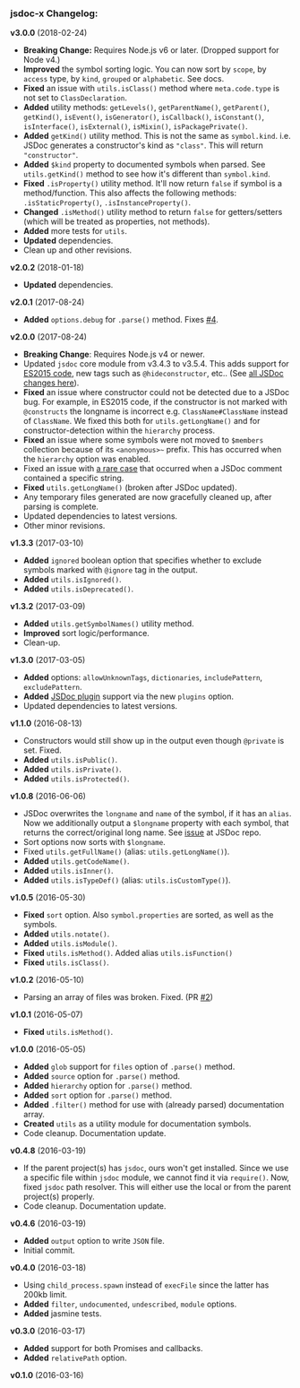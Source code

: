 ### jsdoc-x Changelog:

**v3.0.0** (2018-02-24)

- **Breaking Change:** Requires Node.js v6 or later. (Dropped support for Node v4.)
- **Improved** the symbol sorting logic. You can now sort by `scope`, by `access` type, by `kind`, `grouped` or `alphabetic`. See docs.
- **Fixed** an issue with `utils.isClass()` method where `meta.code.type` is not set to `ClassDeclaration`.
- **Added** utility methods: `getLevels()`, `getParentName()`, `getParent()`, `getKind()`, `isEvent()`, `isGenerator()`, `isCallback()`, `isConstant()`, `isInterface()`, `isExternal()`, `isMixin()`, `isPackagePrivate()`.
- **Added** `getKind()` utility method. This is not the same as `symbol.kind`. i.e. JSDoc generates a constructor's kind as `"class"`. This will return `"constructor"`.
- **Added** `$kind` property to documented symbols when parsed. See `utils.getKind()` method to see how it's different than `symbol.kind`.
- **Fixed** `.isProperty()` utility method. It'll now return `false` if symbol is a method/function. This also affects the following methods: `.isStaticProperty()`, `.isInstanceProperty()`.
- **Changed** `.isMethod()` utility method to return `false` for getters/setters (which will be treated as properties, not methods).
- **Added** more tests for `utils`.
- **Updated** dependencies.
- Clean up and other revisions.

**v2.0.2** (2018-01-18)

- **Updated** dependencies.

**v2.0.1** (2017-08-24)

- **Added** `options.debug` for `.parse()` method. Fixes [#4](https://github.com/onury/jsdoc-x/issues/4).

**v2.0.0** (2017-08-24)

- **Breaking Change**: Requires Node.js v4 or newer.
- Updated `jsdoc` core module from v3.4.3 to v3.5.4. This adds support for [ES2015 code](https://github.com/jsdoc3/jsdoc/releases/tag/3.5.0), new tags such as `@hideconstructor`, etc.. (See [all JSDoc changes here][jsdoc-releases]).
- **Fixed** an issue where constructor could not be detected due to a JSDoc bug. For example, in ES2015 code, if the constructor is not marked with `@constructs` the longname is incorrect e.g. `ClassName#ClassName` instead of `ClassName`. We fixed this both for `utils.getLongName()` and for constructor-detection within the `hierarchy` process.
- **Fixed** an issue where some symbols were not moved to `$members` collection because of its `<anonymous>~` prefix. This has occurred when the `hierarchy` option was enabled.
- Fixed an issue with [a rare case](https://github.com/onury/jsdoc-x/pull/3) that occurred when a JSDoc comment contained a specific string.
- **Fixed** `utils.getLongName()` (broken after JSDoc updated).
- Any temporary files generated are now gracefully cleaned up, after parsing is complete.
- Updated dependencies to latest versions.
- Other minor revisions.

**v1.3.3** (2017-03-10)
- **Added** `ignored` boolean option that specifies whether to exclude symbols marked with `@ignore` tag in the output.
- **Added** `utils.isIgnored()`.
- **Added** `utils.isDeprecated()`.

**v1.3.2** (2017-03-09)

- **Added** `utils.getSymbolNames()` utility method.
- **Improved** sort logic/performance.
- Clean-up.

**v1.3.0** (2017-03-05)

- **Added** options: `allowUnknownTags`, `dictionaries`, `includePattern`, `excludePattern`.
- **Added** [JSDoc plugin](http://usejsdoc.org/about-plugins.html) support via the new `plugins` option.
- Updated dependencies to latest versions.

**v1.1.0** (2016-08-13)

- Constructors would still show up in the output even though `@private` is set. Fixed.
- **Added** `utils.isPublic()`.
- **Added** `utils.isPrivate()`.
- **Added** `utils.isProtected()`.

**v1.0.8** (2016-06-06)
- JSDoc overwrites the `longname` and `name` of the symbol, if it has an `alias`. Now we additionally output a `$longname` property with each symbol, that returns the correct/original long name. See [issue](https://github.com/jsdoc3/jsdoc/issues/1217) at JSDoc repo.
- Sort options now sorts with `$longname`.
- Fixed `utils.getFullName()` (alias: `utils.getLongName()`).
- **Added** `utils.getCodeName()`.
- **Added** `utils.isInner()`.
- **Added** `utils.isTypeDef()` (alias: `utils.isCustomType()`).

**v1.0.5** (2016-05-30)
 - **Fixed** `sort` option. Also `symbol.properties` are sorted, as well as the symbols.
 - **Added** `utils.notate()`.
 - **Added** `utils.isModule()`.
 - **Fixed** `utils.isMethod()`. Added alias `utils.isFunction()`
 - **Fixed** `utils.isClass()`.

**v1.0.2** (2016-05-10)
 - Parsing an array of files was broken. Fixed. (PR [#2](https://github.com/onury/jsdoc-x/pull/2))

**v1.0.1** (2016-05-07)
 - **Fixed** `utils.isMethod()`.

**v1.0.0** (2016-05-05)
 - **Added** `glob` support for `files` option of `.parse()` method.
 - **Added** `source` option for `.parse()` method.
 - **Added** `hierarchy` option for `.parse()` method.
 - **Added** `sort` option for `.parse()` method.
 - **Added** `.filter()` method for use with (already parsed) documentation array.
 - **Created** `utils` as a utility module for documentation symbols.
 - Code cleanup. Documentation update.

**v0.4.8** (2016-03-19)
 - If the parent project(s) has `jsdoc`, ours won't get installed. Since we use a specific file within `jsdoc` module, we cannot find it via `require()`. Now, fixed `jsdoc` path resolver. This will either use the local or from the parent project(s) properly.
 - Code cleanup. Documentation update.

**v0.4.6** (2016-03-19)
 - **Added** `output` option to write `JSON` file.
 - Initial commit.

**v0.4.0** (2016-03-18)
 - Using `child_process.spawn` instead of `execFile` since the latter has 200kb limit.
 - **Added** `filter`, `undocumented`, `undescribed`, `module` options.
 - **Added** jasmine tests.

**v0.3.0** (2016-03-17)
 - **Added** support for both Promises and callbacks.
 - **Added** `relativePath` option.

**v0.1.0** (2016-03-16)


[jsdoc-releases]:https://github.com/jsdoc3/jsdoc/releases
